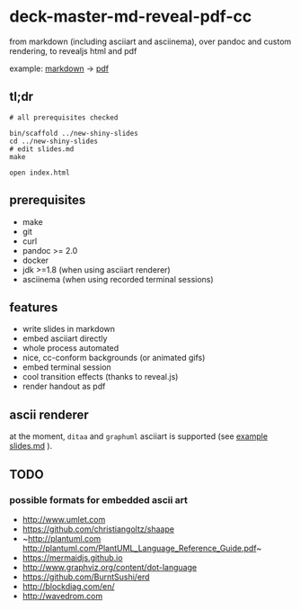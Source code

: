 # deck-master-md-reveal-pdf-cc

from markdown (including asciiart and asciinema),
over pandoc and custom rendering,
to revealjs html and pdf

example: [markdown](https://raw.githubusercontent.com/arnehilmann/deck-master-md-reveal-pdf-cc/master/slides.md)
-> [pdf](deck-master-md-reveal-pdf-cc.pdf)


## tl;dr

```
# all prerequisites checked

bin/scaffold ../new-shiny-slides
cd ../new-shiny-slides
# edit slides.md
make

open index.html
```


## prerequisites

* make
* git
* curl
* pandoc >= 2.0
* docker
* jdk >=1.8 (when using asciiart renderer)
* asciinema (when using recorded terminal sessions)


## features

* write slides in markdown
* embed asciiart directly
* whole process automated
* nice, cc-conform backgrounds (or animated gifs)
* embed terminal session
* cool transition effects (thanks to reveal.js)
* render handout as pdf


## ascii renderer

at the moment, ```ditaa``` and ```graphuml``` asciiart is supported (see
[example slides.md](https://raw.githubusercontent.com/arnehilmann/deck-master-md-reveal-pdf-cc/master/slides.md)
).


## TODO

### possible formats for embedded ascii art

* http://www.umlet.com
* https://github.com/christiangoltz/shaape
* ~http://plantuml.com http://plantuml.com/PlantUML_Language_Reference_Guide.pdf~
* https://mermaidjs.github.io
* http://www.graphviz.org/content/dot-language
* https://github.com/BurntSushi/erd
* http://blockdiag.com/en/
* http://wavedrom.com
